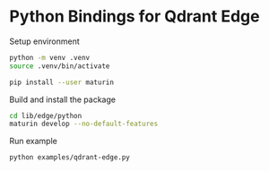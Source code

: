 # Python Bindings for Qdrant Edge

Setup environment

```bash
python -m venv .venv
source .venv/bin/activate

pip install --user maturin
```

Build and install the package

```bash
cd lib/edge/python
maturin develop --no-default-features
```

Run example

```bash
python examples/qdrant-edge.py
```
